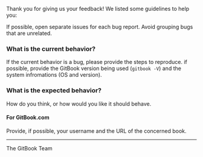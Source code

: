 Thank you for giving us your feedback! We listed some guidelines to help you:

If possible, open separate issues for each bug report. Avoid grouping bugs that are unrelated.

### What is the current behavior?

If the current behavior is a bug, please provide the steps to reproduce. if possible, provide the GitBook version being used (`gitbook -V`) and the system infromations (OS and version).

### What is the expected behavior?

How do you think, or how would you like it should behave.

#### For GitBook.com

Provide, if possible, your username and the URL of the concerned book.

---

The GitBook Team
